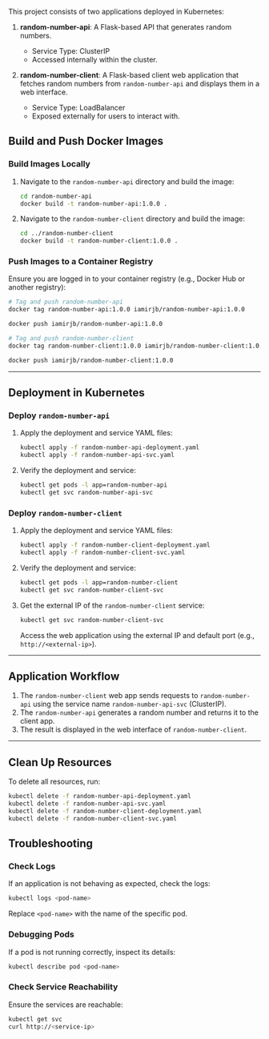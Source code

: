 This project consists of two applications deployed in Kubernetes:

1. **random-number-api**: A Flask-based API that generates random numbers.
   - Service Type: ClusterIP
   - Accessed internally within the cluster.

2. **random-number-client**: A Flask-based client web application that fetches random numbers from `random-number-api` and displays them in a web interface.
   - Service Type: LoadBalancer
   - Exposed externally for users to interact with.



## Build and Push Docker Images

### Build Images Locally

1. Navigate to the `random-number-api` directory and build the image:
   ```bash
   cd random-number-api
   docker build -t random-number-api:1.0.0 .
   ```

2. Navigate to the `random-number-client` directory and build the image:
   ```bash
   cd ../random-number-client
   docker build -t random-number-client:1.0.0 .
   ```

### Push Images to a Container Registry
Ensure you are logged in to your container registry (e.g., Docker Hub or another registry):

```bash
# Tag and push random-number-api
docker tag random-number-api:1.0.0 iamirjb/random-number-api:1.0.0

docker push iamirjb/random-number-api:1.0.0

# Tag and push random-number-client
docker tag random-number-client:1.0.0 iamirjb/random-number-client:1.0.0

docker push iamirjb/random-number-client:1.0.0
```

---

## Deployment in Kubernetes

### Deploy `random-number-api`

1. Apply the deployment and service YAML files:
   ```bash
   kubectl apply -f random-number-api-deployment.yaml
   kubectl apply -f random-number-api-svc.yaml
   ```

2. Verify the deployment and service:
   ```bash
   kubectl get pods -l app=random-number-api
   kubectl get svc random-number-api-svc
   ```

### Deploy `random-number-client`

1. Apply the deployment and service YAML files:
   ```bash
   kubectl apply -f random-number-client-deployment.yaml
   kubectl apply -f random-number-client-svc.yaml
   ```

2. Verify the deployment and service:
   ```bash
   kubectl get pods -l app=random-number-client
   kubectl get svc random-number-client-svc
   ```

3. Get the external IP of the `random-number-client` service:
   ```bash
   kubectl get svc random-number-client-svc
   ```

   Access the web application using the external IP and default port (e.g., `http://<external-ip>`).

---

## Application Workflow

1. The `random-number-client` web app sends requests to `random-number-api` using the service name `random-number-api-svc` (ClusterIP).
2. The `random-number-api` generates a random number and returns it to the client app.
3. The result is displayed in the web interface of `random-number-client`.

---

## Clean Up Resources

To delete all resources, run:
```bash
kubectl delete -f random-number-api-deployment.yaml
kubectl delete -f random-number-api-svc.yaml
kubectl delete -f random-number-client-deployment.yaml
kubectl delete -f random-number-client-svc.yaml
```


## Troubleshooting

### Check Logs
If an application is not behaving as expected, check the logs:
```bash
kubectl logs <pod-name>
```
Replace `<pod-name>` with the name of the specific pod.

### Debugging Pods
If a pod is not running correctly, inspect its details:
```bash
kubectl describe pod <pod-name>
```

### Check Service Reachability
Ensure the services are reachable:
```bash
kubectl get svc
curl http://<service-ip>
```

